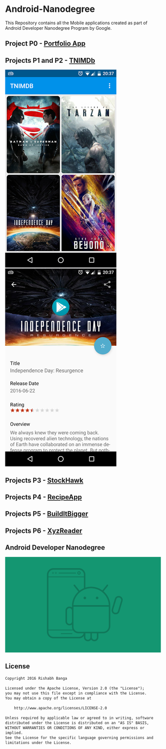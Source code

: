 # Android-Nanodegree

This Repository contains all the Mobile applications created as part of Android Developer Nanodegree Program by Google. 

## Project P0 - [Portfolio App](https://github.com/rishabhbanga/Android-Nanodegree/tree/master/P0%20-%20PortfolioApp)

## Projects P1 and P2 - [TNIMDb](https://github.com/rishabhbanga/Android-Nanodegree/tree/master/P1%262%20-%20TNIMDb)

![alt-text-2](https://github.com/rishabhbanga/Android-Nanodegree/blob/master/screenshots/tnimdb.png "Categorized Grid view")
![alt-text-3](https://github.com/rishabhbanga/Android-Nanodegree/blob/master/screenshots/movie_detail.png "Movie Detail view")

## Projects P3 - [StockHawk](https://github.com/rishabhbanga/Android-Nanodegree/tree/master/P3%20-%20StockHawk)

## Projects P4 - [RecipeApp](https://github.com/rishabhbanga/Android-Nanodegree/tree/master/P4%20-%20RecipeApp)

## Projects P5 - [BuildItBigger](https://github.com/rishabhbanga/Android-Nanodegree/tree/master/P5%20-%20BuildItBigger)

## Projects P6 - [XyzReader](https://github.com/rishabhbanga/Android-Nanodegree/tree/master/P6%20-%20XyzReader)

## Android Developer Nanodegree
[![Udacity][99]][100]

[99]: https://github.com/rishabhbanga/Android-Nanodegree/blob/master/screenshots/nanodegree-logo.png
[100]: https://www.udacity.com/course/android-developer-nanodegree--nd801

## License

    Copyright 2016 Rishabh Banga

    Licensed under the Apache License, Version 2.0 (the "License");
    you may not use this file except in compliance with the License.
    You may obtain a copy of the License at

        http://www.apache.org/licenses/LICENSE-2.0

    Unless required by applicable law or agreed to in writing, software
    distributed under the License is distributed on an "AS IS" BASIS,
    WITHOUT WARRANTIES OR CONDITIONS OF ANY KIND, either express or implied.
    See the License for the specific language governing permissions and
    limitations under the License.

